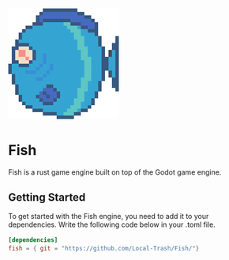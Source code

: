 # ![Fish](./logo.png)

# Fish
Fish is a rust game engine built on top of the Godot game engine.

## Getting Started
To get started with the Fish engine, you need to add it to your dependencies. Write the following code below in your .toml file.
```toml
[dependencies]
fish = { git = "https://github.com/Local-Trash/Fish/"}
```